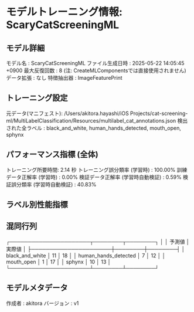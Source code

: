 # モデルトレーニング情報: ScaryCatScreeningML

## モデル詳細
モデル名           : ScaryCatScreeningML
ファイル生成日時   : 2025-05-22 14:05:45 +0900
最大反復回数     : 8 (注: CreateMLComponentsでは直接使用されません)
データ拡張       : なし
特徴抽出器       : ImageFeaturePrint

## トレーニング設定
元データ(マニフェスト): /Users/akitora.hayashi/iOS Projects/cat-screening-ml/MultiLabelClassification/Resources/multilabel_cat_annotations.json
検出された全ラベル : black_and_white, human_hands_detected, mouth_open, sphynx

## パフォーマンス指標 (全体)
トレーニング所要時間: 2.14 秒
トレーニング誤分類率 (学習時) : 100.00%
訓練データ正解率 (学習時) : 0.00%
検証データ正解率 (学習時自動検証) : 0.59%
検証誤分類率 (学習時自動検証) : 40.83%
## ラベル別性能指標


## 混同行列
  ┌──────────────────────┬────────┬────────┐
  │                      │ 予測値    │ 実際値    │
  ├──────────────────────┼────────┼────────┤
  │ black_and_white      │     11 │     18 │
  │ human_hands_detected │      7 │     12 │
  │ mouth_open           │      1 │     17 │
  │ sphynx               │     10 │     13 │
  └──────────────────────┴────────┴────────┘

## モデルメタデータ
作成者            : akitora
バージョン          : v1